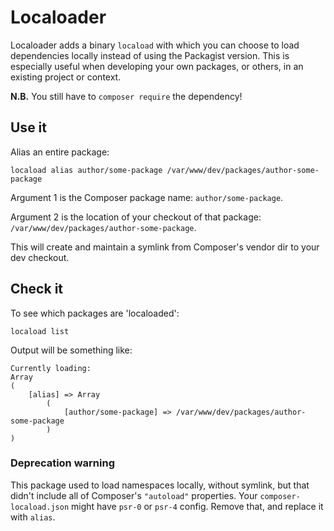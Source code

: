 Localoader
===

Localoader adds a binary `locaload` with which you can choose to load dependencies
locally instead of using the Packagist version. This is especially useful when
developing your own packages, or others, in an existing project or context.

**N.B.** You still have to `composer require` the dependency!

## Use it

Alias an entire package:

	locaload alias author/some-package /var/www/dev/packages/author-some-package

Argument 1 is the Composer package name: `author/some-package`.

Argument 2 is the location of your checkout of that package: `/var/www/dev/packages/author-some-package`.

This will create and maintain a symlink from Composer's vendor dir to your dev checkout.

## Check it

To see which packages are 'localoaded':

    locaload list

Output will be something like:

	Currently loading:
	Array
	(
	    [alias] => Array
	        (
				[author/some-package] => /var/www/dev/packages/author-some-package
			)
	)

### Deprecation warning

This package used to load namespaces locally, without symlink, but that didn't include all of
Composer's `"autoload"` properties. Your `composer-locaload.json` might have `psr-0` or `psr-4`
config. Remove that, and replace it with `alias`.
